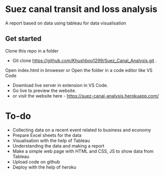# Suez canal transit and loss analysis

A report based on data using tableau for data visualisation

## Get started

 Clone this repo in a folder
- Git clone https://github.com/Khushboo1299/Suez_Canal_Analysis.git .

 Open index.html in broweser or Open the folder in a code editor like VS Code
- Download live server in extension in VS Code.
- Go live to preview the website.
- or visit the website here - https://suez-canal-analysis.herokuapp.com/


# To-do

- Collecting data on a recent event related to business and economy
- Prepare Excel sheets for the data
- Visualisation with the help of Tableau
- Understanding the data and making a report
- Make a simple web page with HTML and CSS, JS to show data from Tableau
- Upload code on github
- Deploy with the help of heroku